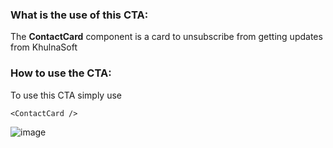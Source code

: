 ### What is the use of this CTA:
The **ContactCard** component is a card to unsubscribe from getting updates from KhulnaSoft

### How to use the CTA:
To use this CTA simply use
```
<ContactCard />
```

![image](https://github.com/khulnasoft/khulnasoft/assets/74408634/1d0308c3-f195-4fef-a4fd-5b024433da5d)